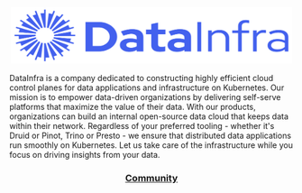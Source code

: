 <p align="center">
  <span">
    <a target="_blank"><img src="https://raw.githubusercontent.com/datainfrahq/.github/main/images/logo.svg" alt="DataInfra" width="500" height="100" /></a>
</p>

DataInfra is a company dedicated to constructing highly efficient cloud control planes for data applications and infrastructure on Kubernetes. Our mission is to empower data-driven organizations by delivering self-serve platforms that maximize the value of their data. With our products, organizations can build an internal open-source data cloud that keeps data within their network. Regardless of your preferred tooling - whether it's Druid or Pinot, Trino or Presto - we ensure that distributed data applications run smoothly on Kubernetes. Let us take care of the infrastructure while you focus on driving insights from your data.

<h3 align="center">
  <b><a href="https://launchpass.com/datainfra-workspace">Community</a></b>
</h3>

